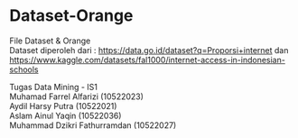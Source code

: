 # Dataset-Orange
File Dataset &amp; Orange <br>
Dataset diperoleh dari : https://data.go.id/dataset?q=Proporsi+internet dan https://www.kaggle.com/datasets/fal1000/internet-access-in-indonesian-schools

Tugas Data Mining - IS1 <br>
Muhamad Farrel Alfarizi (10522023) <br>
Aydil Harsy Putra (10522021) <br>
Aslam Ainul Yaqin (10522036) <br>
Muhammad Dzikri Fathurramdan (10522027)  <br>
